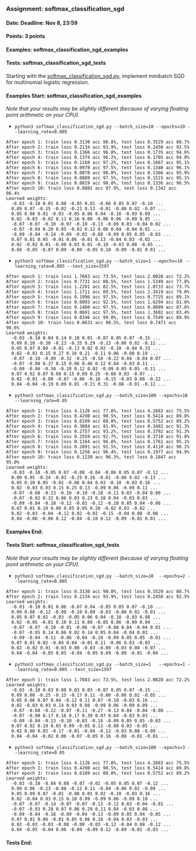 ### Assignment: softmax_classification_sgd
#### Date: Deadline: Nov 8, 23:59
#### Points: 3 points
#### Examples: softmax_classification_sgd_examples
#### Tests: softmax_classification_sgd_tests

Starting with the [softmax_classification_sgd.py](https://github.com/ufal/npfl129/tree/past-2122/labs/04/softmax_classification_sgd.py),
implement minibatch SGD for multinomial logistic regression.

#### Examples Start: softmax_classification_sgd_examples
_Note that your results may be slightly different (because of varying floating point arithmetic on your CPU)._
- `python3 softmax_classification_sgd.py --batch_size=10 --epochs=10 --learning_rate=0.005`
```
After epoch 1: train loss 0.3130 acc 90.8%, test loss 0.3529 acc 88.7%
After epoch 2: train loss 0.2134 acc 93.9%, test loss 0.2450 acc 92.5%
After epoch 3: train loss 0.1366 acc 96.8%, test loss 0.1735 acc 94.6%
After epoch 4: train loss 0.1374 acc 96.2%, test loss 0.1705 acc 94.0%
After epoch 5: train loss 0.1169 acc 97.2%, test loss 0.1667 acc 95.1%
After epoch 6: train loss 0.0978 acc 97.5%, test loss 0.1340 acc 96.1%
After epoch 7: train loss 0.0878 acc 98.0%, test loss 0.1366 acc 95.9%
After epoch 8: train loss 0.0889 acc 97.5%, test loss 0.1515 acc 95.1%
After epoch 9: train loss 0.0819 acc 98.0%, test loss 0.1336 acc 96.5%
After epoch 10: train loss 0.0801 acc 97.9%, test loss 0.1342 acc 96.4%
Learned weights:
  -0.03 -0.10 0.01 0.08 -0.05 0.01 -0.06 0.05 0.07 -0.10 ...
  0.09 0.07 -0.15 -0.02 -0.21 0.13 -0.01 -0.06 0.02 -0.07 ...
  0.05 0.08 0.01 -0.03 -0.05 0.06 0.04 -0.10 -0.03 0.09 ...
  0.02 -0.03 -0.02 0.11 0.16 0.09 -0.06 0.06 -0.09 0.05 ...
  -0.07 -0.07 -0.10 -0.07 -0.10 -0.13 -0.09 0.03 -0.04 0.02 ...
  -0.07 -0.04 0.20 0.05 -0.02 0.12 0.06 0.04 -0.04 0.01 ...
  -0.09 -0.04 -0.14 -0.09 -0.02 -0.08 -0.09 0.05 0.05 -0.03 ...
  0.07 0.01 0.05 -0.01 0.06 -0.01 0.13 -0.04 0.03 -0.02 ...
  0.02 -0.02 0.01 -0.08 0.03 0.01 -0.10 -0.03 0.08 -0.05 ...
  0.04 -0.05 -0.07 0.09 -0.00 -0.05 0.10 -0.09 -0.01 0.01 ...
```
- `python3 softmax_classification_sgd.py --batch_size=1 --epochs=10 --learning_rate=0.005 --test_size=1597`
```
After epoch 1: train loss 1.7683 acc 73.5%, test loss 2.0028 acc 72.2%
After epoch 2: train loss 0.7731 acc 88.5%, test loss 1.5349 acc 77.8%
After epoch 3: train loss 1.2201 acc 82.5%, test loss 2.0733 acc 73.7%
After epoch 4: train loss 1.1711 acc 89.5%, test loss 2.3419 acc 79.0%
After epoch 5: train loss 0.1996 acc 97.5%, test loss 0.7725 acc 89.1%
After epoch 6: train loss 0.6093 acc 92.5%, test loss 1.6294 acc 81.0%
After epoch 7: train loss 0.1480 acc 97.5%, test loss 0.8089 acc 87.6%
After epoch 8: train loss 0.0691 acc 97.5%, test loss 1.3602 acc 83.4%
After epoch 9: train loss 0.0346 acc 99.0%, test loss 0.7549 acc 89.9%
After epoch 10: train loss 0.0631 acc 98.5%, test loss 0.7471 acc 90.6%
Learned weights:
  -0.03 -0.10 0.04 0.14 0.10 0.01 -0.07 0.05 0.07 -0.15 ...
  0.09 0.10 -0.30 -0.23 -0.35 0.29 -0.13 -0.06 0.02 -0.12 ...
  0.05 0.07 0.08 -0.01 -0.13 0.02 0.02 -0.10 -0.04 0.33 ...
  0.02 -0.01 0.15 0.27 0.16 0.21 -0.11 0.06 -0.08 0.19 ...
  -0.07 -0.10 -0.09 -0.32 -0.25 -0.58 -0.22 0.04 -0.04 0.07 ...
  -0.07 -0.08 0.37 0.15 0.06 0.46 0.12 0.04 -0.03 0.11 ...
  -0.09 -0.06 -0.34 -0.10 0.12 0.02 -0.09 0.05 0.05 -0.11 ...
  0.07 0.02 0.07 0.08 0.15 0.09 0.25 -0.08 0.03 -0.07 ...
  0.02 -0.01 -0.08 -0.07 -0.06 -0.16 -0.15 -0.03 0.08 -0.22 ...
  0.04 -0.04 -0.10 0.09 0.01 -0.21 0.31 -0.08 -0.01 -0.12 ...
```
- `python3 softmax_classification_sgd.py --batch_size=100 --epochs=10 --learning_rate=0.05`
```
After epoch 1: train loss 4.1126 acc 77.8%, test loss 4.2883 acc 75.5%
After epoch 2: train loss 0.4290 acc 90.5%, test loss 0.5414 acc 89.8%
After epoch 3: train loss 0.6189 acc 88.0%, test loss 0.5752 acc 89.2%
After epoch 4: train loss 0.3084 acc 91.9%, test loss 0.3482 acc 91.3%
After epoch 5: train loss 0.2757 acc 93.2%, test loss 0.3792 acc 91.3%
After epoch 6: train loss 0.2559 acc 92.7%, test loss 0.3718 acc 91.8%
After epoch 7: train loss 0.1164 acc 96.8%, test loss 0.1761 acc 95.1%
After epoch 8: train loss 0.2891 acc 91.5%, test loss 0.4110 acc 90.2%
After epoch 9: train loss 0.1256 acc 96.4%, test loss 0.1977 acc 94.9%
After epoch 10: train loss 0.1239 acc 96.3%, test loss 0.1847 acc 95.0%
Learned weights:
  -0.03 -0.10 -0.05 0.07 -0.08 -0.04 -0.06 0.05 0.07 -0.12 ...
  0.09 0.05 -0.24 -0.03 -0.25 0.16 -0.01 -0.06 0.02 -0.13 ...
  0.05 0.10 0.05 -0.02 -0.06 0.04 0.03 -0.10 -0.03 0.16 ...
  0.02 -0.03 0.03 0.15 0.25 0.13 -0.09 0.06 -0.09 0.11 ...
  -0.07 -0.08 -0.13 -0.10 -0.10 -0.18 -0.11 0.03 -0.04 0.00 ...
  -0.07 -0.02 0.32 0.06 0.03 0.23 0.10 0.04 -0.03 0.03 ...
  -0.09 -0.04 -0.18 -0.12 -0.01 -0.12 -0.10 0.05 0.04 -0.06 ...
  0.07 0.01 0.10 0.00 0.05 0.05 0.20 -0.02 0.03 -0.02 ...
  0.02 -0.03 -0.04 -0.12 0.02 -0.02 -0.15 -0.04 0.08 -0.08 ...
  0.04 -0.06 -0.06 0.12 -0.04 -0.10 0.12 -0.09 -0.01 0.01 ...
```
#### Examples End:
#### Tests Start: softmax_classification_sgd_tests
_Note that your results may be slightly different (because of varying floating point arithmetic on your CPU)._
- `python3 softmax_classification_sgd.py --batch_size=10  --epochs=2 --learning_rate=0.005`
```
After epoch 1: train loss 0.3130 acc 90.8%, test loss 0.3529 acc 88.7%
After epoch 2: train loss 0.2134 acc 93.9%, test loss 0.2450 acc 92.5%
Learned weights:
  -0.03 -0.10 0.01 0.06 -0.07 0.04 -0.05 0.05 0.07 -0.10 ...
  0.09 0.08 -0.12 -0.08 -0.10 0.09 -0.03 -0.06 0.02 -0.01 ...
  0.05 0.07 0.01 -0.03 -0.05 0.06 0.04 -0.10 -0.03 0.08 ...
  0.02 -0.05 -0.01 0.10 0.11 0.09 -0.05 0.06 -0.09 0.04 ...
  -0.07 -0.07 -0.10 -0.01 -0.06 -0.07 -0.08 0.04 -0.04 0.01 ...
  -0.07 -0.05 0.14 0.06 0.02 0.14 0.05 0.04 -0.04 0.03 ...
  -0.09 -0.04 -0.11 -0.06 -0.04 -0.10 -0.09 0.05 0.05 -0.01 ...
  0.07 0.01 0.02 -0.04 0.04 -0.01 0.11 -0.06 0.03 -0.03 ...
  0.02 -0.02 0.01 -0.03 0.00 -0.03 -0.09 -0.03 0.08 -0.07 ...
  0.04 -0.04 -0.05 0.05 -0.04 -0.05 0.09 -0.08 -0.01 -0.04 ...
```
- `python3 softmax_classification_sgd.py --batch_size=1   --epochs=1 --learning_rate=0.005 --test_size=1597`
```
After epoch 1: train loss 1.7683 acc 73.5%, test loss 2.0028 acc 72.2%
Learned weights:
  -0.03 -0.10 0.03 0.08 0.03 0.03 -0.07 0.05 0.07 -0.15 ...
  0.09 0.08 -0.25 -0.15 -0.17 0.11 -0.00 -0.06 0.02 -0.05 ...
  0.05 0.06 0.07 0.04 -0.12 0.11 0.07 -0.10 -0.03 0.16 ...
  0.02 -0.03 0.03 0.14 0.03 0.08 -0.09 0.06 -0.09 0.09 ...
  -0.07 -0.08 -0.22 -0.07 -0.11 -0.27 -0.13 0.04 -0.04 -0.00 ...
  -0.07 -0.08 0.17 0.16 0.17 0.39 0.07 0.04 -0.03 0.03 ...
  -0.09 -0.04 -0.13 -0.10 -0.03 -0.16 -0.09 0.05 0.05 -0.03 ...
  0.07 0.02 0.10 0.03 0.09 -0.05 0.13 -0.08 0.03 -0.05 ...
  0.02 0.00 0.02 -0.17 -0.01 -0.04 -0.12 -0.03 0.08 -0.09 ...
  0.04 -0.04 -0.02 0.06 -0.07 -0.05 0.16 -0.08 -0.01 -0.01 ...
```
- `python3 softmax_classification_sgd.py --batch_size=100 --epochs=3 --learning_rate=0.05`
```
After epoch 1: train loss 4.1126 acc 77.8%, test loss 4.2883 acc 75.5%
After epoch 2: train loss 0.4290 acc 90.5%, test loss 0.5414 acc 89.8%
After epoch 3: train loss 0.6189 acc 88.0%, test loss 0.5752 acc 89.2%
Learned weights:
  -0.03 -0.10 -0.04 0.08 -0.07 -0.02 -0.05 0.05 0.07 -0.12 ...
  0.09 0.06 -0.23 -0.08 -0.12 0.11 -0.04 -0.06 0.02 -0.09 ...
  0.05 0.09 0.07 -0.01 -0.08 0.01 0.02 -0.10 -0.03 0.16 ...
  0.02 -0.04 0.03 0.15 0.18 0.09 -0.09 0.06 -0.09 0.10 ...
  -0.07 -0.07 -0.14 -0.07 -0.07 -0.13 -0.11 0.03 -0.04 -0.01 ...
  -0.07 -0.03 0.28 0.07 0.06 0.29 0.11 0.04 -0.03 0.08 ...
  -0.09 -0.04 -0.16 -0.09 -0.04 -0.13 -0.09 0.05 0.04 -0.05 ...
  0.07 0.01 0.06 -0.01 0.05 0.06 0.18 -0.04 0.03 -0.03 ...
  0.02 -0.03 -0.03 -0.08 -0.00 -0.03 -0.12 -0.04 0.08 -0.12 ...
  0.04 -0.05 -0.04 0.06 -0.09 -0.09 0.12 -0.09 -0.01 -0.03 ...
```
#### Tests End:
